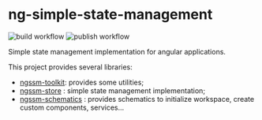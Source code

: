 # ng-simple-state-management

![build workflow](https://github.com/LionMarc/ng-simple-state-management/actions/workflows/build.yml/badge.svg)
![publish workflow](https://github.com/LionMarc/ng-simple-state-management/actions/workflows/publish.yml/badge.svg)

Simple state management implementation for angular applications.

This project provides several libraries:

- [ngssm-toolkit](/projects/ngssm-toolkit/README.md): provides some utilities;
- [ngssm-store](/projects/ngssm-store/README.md) : simple state management implementation;
- [ngssm-schematics](/projects/ngssm-schematics/README.md) : provides schematics to initialize workspace, create custom components, services...
